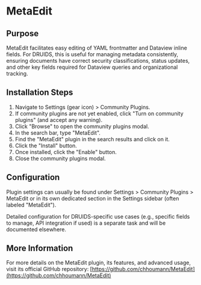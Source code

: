 # MetaEdit

## Purpose

MetaEdit facilitates easy editing of YAML frontmatter and Dataview inline fields. For DRUIDS, this is useful for managing metadata consistently, ensuring documents have correct security classifications, status updates, and other key fields required for Dataview queries and organizational tracking.

## Installation Steps

1.  Navigate to Settings (gear icon) > Community Plugins.
2.  If community plugins are not yet enabled, click "Turn on community plugins" (and accept any warning).
3.  Click "Browse" to open the community plugins modal.
4.  In the search bar, type "MetaEdit".
5.  Find the "MetaEdit" plugin in the search results and click on it.
6.  Click the "Install" button.
7.  Once installed, click the "Enable" button.
8.  Close the community plugins modal.

## Configuration

Plugin settings can usually be found under Settings > Community Plugins > MetaEdit or in its own dedicated section in the Settings sidebar (often labeled "MetaEdit").

Detailed configuration for DRUIDS-specific use cases (e.g., specific fields to manage, API integration if used) is a separate task and will be documented elsewhere.

## More Information

For more details on the MetaEdit plugin, its features, and advanced usage, visit its official GitHub repository:
[https://github.com/chhoumann/MetaEdit](https://github.com/chhoumann/MetaEdit)
